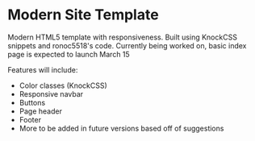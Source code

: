 Modern Site Template
====================

Modern HTML5 template with responsiveness. Built using KnockCSS snippets and ronoc5518's code. Currently being worked on, basic index page is expected to launch March 15

Features will include:
- Color classes (KnockCSS)
- Responsive navbar
- Buttons
- Page header
- Footer
- More to be added in future versions based off of suggestions
